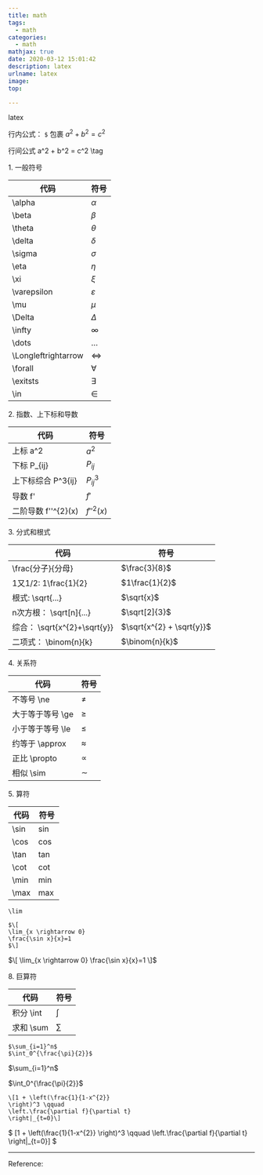 ```yaml
---
title: math
tags:
  - math
categories:
  - math
mathjax: true
date: 2020-03-12 15:01:42
description: latex
urlname: latex
image:
top:

---
```


latex




<!--more-->

行内公式： `$` 包裹 $a^2 + b^2 = c^2$

行间公式 a^2 + b^2 = c^2 \tag

<span id="inline-toc">1.</span> 一般符号

| 代码                | 符号                  |
|---------------------|-----------------------|
| \alpha              | $\alpha$              |
| \beta               | $\beta$               |
| \theta              | $\theta$              |
| \delta              | $\delta$              |
| \sigma              | $\sigma$              |
| \eta                | $\eta$                |
| \xi                 | $\xi$                 |
| \varepsilon         | $\varepsilon$         |
| \mu                 | $\mu$                 |
| \Delta              | $\Delta$              |
| \infty              | $\infty$              |
| \dots               | $\dots$               |
| \Longleftrightarrow | $\Longleftrightarrow$ |
| \forall             | $\forall$             |
| \exitsts            | $\exists$             |
| \in                 | $\in$                 |

<span id="inline-toc">2.</span> 指数、上下标和导数


| 代码                | 符号         |
|---------------------|--------------|
| 上标 a^2            | $a^2$        |
| 下标 P_{ij}         | $P_{ij}$     |
| 上下标综合 P^3{ij}  | $P^3_{ij}$   |
| 导数 f'             | $f'$         |
| 二阶导数 f''^{2}(x) | $f''^{2}(x)$ |

<span id="inline-toc">3.</span> 分式和根式


| 代码                         | 符号                      |
|------------------------------|---------------------------|
| \frac{分子}{分母}            | $\frac{3}{8}$             |
| 1又1/2: 1\frac{1}{2}         | $1\frac{1}{2}$            |
| 根式: \sqrt{...}             | $\sqrt{x}$                |
| n次方根： \sqrt[n]{...}      | $\sqrt[2]{3}$             |
| 综合： \sqrt{x^{2}+\sqrt{y}} | $\sqrt{x^{2} + \sqrt{y}}$ |
| 二项式： \binom{n}{k}        | $\binom{n}{k}$             |

<span id="inline-toc">4.</span> 关系符

| 代码             | 符号      |
|------------------|-----------|
| 不等号 \ne       | $\ne$     |
| 大于等于等号 \ge | $\ge$     |
| 小于等于等号 \le | $\le$     |
| 约等于 \approx   | $\approx$ |
| 正比 \propto     | $\propto$ |
| 相似 \sim        | $\sim$    |

<span id="inline-toc">5.</span> 算符


| 代码 | 符号   |
|------|--------|
| \sin | $\sin$ |
| \cos | $\cos$ |
| \tan | $\tan$ |
| \cot | $\cot$ |
| \min | $\min$ |
| \max | $\max$ |


`\lim`

```
$\[
\lim_{x \rightarrow 0}
\frac{\sin x}{x}=1
$\]
```

$\[
 \lim_{x \rightarrow 0}
 \frac{\sin x}{x}=1
\]$

<span id="inline-toc">8.</span> 巨算符


| 代码      | 符号   |
|-----------|--------|
| 积分 \int | $\int$ |
| 求和 \sum | $\sum$ |

```
$\sum_{i=1}^n$
$\int_0^{\frac{\pi}{2}}$
```

$\sum_{i=1}^n$

$\int_0^{\frac{\pi}{2}}$

```
\[1 + \left(\frac{1}{1-x^{2}}
\right)^3 \qquad
\left.\frac{\partial f}{\partial t}
\right|_{t=0}\]
```




$
\[1 + \left(\frac{1}{1-x^{2}}
\right)^3 \qquad
\left.\frac{\partial f}{\partial t}
\right|_{t=0}\]
$


---
Reference:

